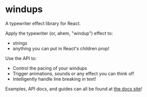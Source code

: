 # windups

A typewriter effect library for React.

Apply the typewriter (or, ahem, "windup") effect to:

- strings
- anything you can put in React's children prop!

Use the API to:

- Control the pacing of your windups
- Trigger animations, sounds or any effect you can think of!
- Intelligently handle line breaking in text!

Examples, API docs, and guides can all be found at [the docs site](https://windups.gwil.co)!
